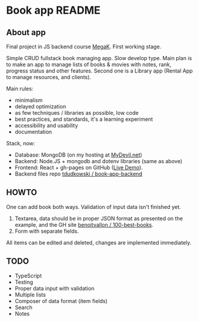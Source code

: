 # Book app README

## About app

Final project in JS backend course [MegaK](https://www.megak.pl/). First working stage.

Simple CRUD fullstack book managing app. Slow develop type. Main plan is to make an app to manage lists of books & movies with notes, rank, progress status and other features. Second one is a Library app (Rental App to manage resources, and clients).

Main rules:

- minimalism
- delayed optimization
- as few techniques / libraries as possible, low code
- best practices, and standards, it's a learning experiment
- accessibility and usability
- documentation

Stack, now:

- Database: MongoDB (on my hosting at [MyDevil.net](https://www.mydevil.net/))
- Backend: Node.JS + mongodb and dotenv libraries (same as above)
- Frontend: React + gh-pages on GitHub ([Live Demo](https://tdudkowski.github.io/book-app/)).
- Backend files repo [tdudkowski / book-app-backend](https://github.com/tdudkowski/book-app-backend)

## HOWTO

One can add book both ways. Validation of input data isn't finished yet.

1. Textarea, data should be in proper JSON format as presented on the example, and the GH site [benoitvallon / 100-best-books](https://github.com/benoitvallon/100-best-books/blob/master/books.json).
2. Form with separate fields.

All items can be edited and deleted, changes are implemented immediately.

## TODO

- TypeScript
- Testing
- Proper data input with validation
- Multiple lists
- Composer of data format (item fields)
- Search
- Notes